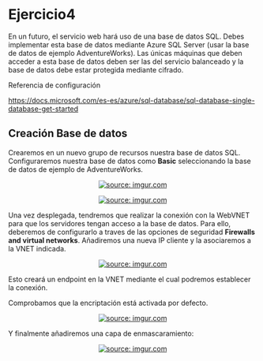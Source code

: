 # Ejercicio4

En un futuro, el servicio web hará uso de una base de datos SQL. Debes implementar esta base de datos mediante Azure SQL Server (usar la base de datos de ejemplo AdventureWorks). Las únicas máquinas que deben acceder a esta base de datos deben ser las del servicio balanceado y la base de datos debe estar protegida mediante cifrado.

Referencia de configuración

https://docs.microsoft.com/es-es/azure/sql-database/sql-database-single-database-get-started

## Creación Base de datos

Crearemos en un nuevo grupo de recursos nuestra base de datos SQL. Configuraremos nuestra base de datos como **Basic** seleccionando la base de datos de ejemplo de AdventureWorks.

<p align="center">
  <a href="https://imgur.com/XOJCapd"><img src="https://i.imgur.com/XOJCapdl.png?1" title="source: imgur.com" /></a>
</p>

<p align="center">
  <a href="https://imgur.com/EwoimVj"><img src="https://i.imgur.com/EwoimVjl.png" title="source: imgur.com" /></a>
</p>

Una vez desplegada, tendremos que realizar la conexión con la WebVNET para que los servidores tengan acceso a la base de datos. Para ello, deberemos de configurarlo a traves de las opciones de seguridad **Firewalls and virtual networks**. Añadiremos una nueva IP cliente y la asociaremos a la VNET indicada.

<p align="center">
  <a href="https://imgur.com/VZzg8j0"><img src="https://i.imgur.com/VZzg8j0l.png" title="source: imgur.com" /></a>
</p>

Esto creará un endpoint en la VNET mediante el cual podremos establecer la conexión.

Comprobamos que la encriptación está activada por defecto.

<p align="center">
  <a href="https://imgur.com/tOFF4xY"><img src="https://i.imgur.com/tOFF4xYl.png" title="source: imgur.com" /></a>
</p>

Y finalmente añadiremos una capa de enmascaramiento:

<p align="center">
  <a href="https://imgur.com/st4aNSz"><img src="https://i.imgur.com/st4aNSzl.png" title="source: imgur.com" /></a>
</p>
